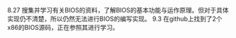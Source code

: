 8.27 搜集并学习有关BIOS的资料，了解BIOS的基本功能与运作原理。但对于具体实现仍不清楚，所以仍然无法进行BIOS的编写实现。
9.3 在github上找到了2个x86的BIOS源码，正在参照其进行学习。
